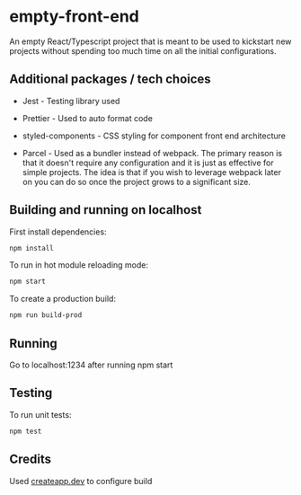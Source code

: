 # empty-front-end

An empty React/Typescript project that is meant to be used to kickstart new projects without spending too much time on all the initial configurations.

## Additional packages / tech choices

* Jest - Testing library used

* Prettier - Used to auto format code

* styled-components - CSS styling for component front end architecture

* Parcel - Used as a bundler instead of webpack. The primary reason is that it doesn't require any configuration and it is just as effective for simple projects. The idea is that if you wish to leverage webpack later on you can do so once the project grows to a significant size.

## Building and running on localhost

First install dependencies:

```sh
npm install
```

To run in hot module reloading mode:

```sh
npm start
```

To create a production build:

```sh
npm run build-prod
```

## Running

Go to localhost:1234 after running npm start

## Testing

To run unit tests:

```sh
npm test
```

## Credits

Used [createapp.dev](https://createapp.dev/) to configure build

